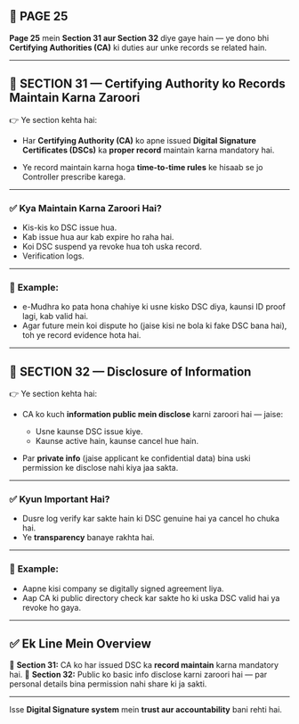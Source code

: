 ## 📄 **PAGE 25**

**Page 25** mein **Section 31 aur Section 32** diye gaye hain — ye dono bhi **Certifying Authorities (CA)** ki duties aur unke records se related hain.

---

## 🔹 **SECTION 31 — Certifying Authority ko Records Maintain Karna Zaroori**

👉 Ye section kehta hai:

* Har **Certifying Authority (CA)** ko apne issued **Digital Signature Certificates (DSCs)** ka **proper record** maintain karna mandatory hai.

* Ye record maintain karna hoga **time-to-time rules** ke hisaab se jo Controller prescribe karega.

---

### ✅ **Kya Maintain Karna Zaroori Hai?**

* Kis-kis ko DSC issue hua.
* Kab issue hua aur kab expire ho raha hai.
* Koi DSC suspend ya revoke hua toh uska record.
* Verification logs.

---

### 🧩 **Example:**

* e-Mudhra ko pata hona chahiye ki usne kisko DSC diya, kaunsi ID proof lagi, kab valid hai.
* Agar future mein koi dispute ho (jaise kisi ne bola ki fake DSC bana hai), toh ye record evidence hota hai.

---

## 🔹 **SECTION 32 — Disclosure of Information**

👉 Ye section kehta hai:

* CA ko kuch **information public mein disclose** karni zaroori hai — jaise:

  * Usne kaunse DSC issue kiye.
  * Kaunse active hain, kaunse cancel hue hain.

* Par **private info** (jaise applicant ke confidential data) bina uski permission ke disclose nahi kiya jaa sakta.

---

### ✅ **Kyun Important Hai?**

* Dusre log verify kar sakte hain ki DSC genuine hai ya cancel ho chuka hai.
* Ye **transparency** banaye rakhta hai.

---

### 🧩 **Example:**

* Aapne kisi company se digitally signed agreement liya.
* Aap CA ki public directory check kar sakte ho ki uska DSC valid hai ya revoke ho gaya.

---

## ✅ **Ek Line Mein Overview**

📌 **Section 31:** CA ko har issued DSC ka **record maintain** karna mandatory hai.
📌 **Section 32:** Public ko basic info disclose karni zaroori hai — par personal details bina permission nahi share ki ja sakti.

---

Isse **Digital Signature system** mein **trust aur accountability** bani rehti hai.
